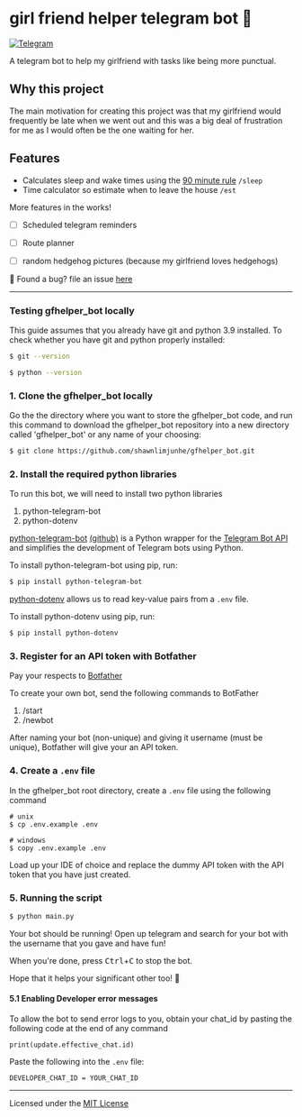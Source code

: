 # girl friend helper telegram bot 🦔

[![Telegram](https://img.shields.io/badge/telegram-ready-brightgreen.svg)](https://t.me/girlfriendhelper_bot)

A telegram bot to help my girlfriend with tasks like being more punctual.

## Why this project
The main motivation for creating this project was that my girlfriend would frequently be late when we went out and this was a big deal of frustration for me as I would often be the one waiting for her. 

## Features
- Calculates sleep and wake times using the [90 minute rule](https://www.youtube.com/watch?v=Ewajc2eXZr0) `/sleep` 
- Time calculator so estimate when to leave the house `/est`


 More features in the works!
- [ ] Scheduled telegram reminders
- [ ] Route planner
- [ ] random hedgehog pictures (because my girlfriend loves hedgehogs) 


🐛 Found a bug?
file an issue [here](https://github.com/shawnlimjunhe/gfhelper_bot/issues)

---

### Testing gfhelper_bot locally
This guide assumes that you already have git and python 3.9 installed. 
To check whether you have git and python properly installed:

```bash
$ git --version
```

```bash
$ python --version
```

### 1. Clone the gfhelper_bot locally
Go the the directory where you want to store the gfhelper_bot code, and run this command to download the gfhelper_bot repository into a new directory called 'gfhelper_bot' or any name of your choosing: 

```bash
$ git clone https://github.com/shawnlimjunhe/gfhelper_bot.git
```

### 2. Install the required python libraries
To run this bot, we will need to install two python libraries
1) python-telegram-bot
2) python-dotenv

[python-telegram-bot](https://pypi.org/project/python-telegram-bot/) [(github)](https://github.com/python-telegram-bot/python-telegram-bot) is a Python wrapper for the [Telegram Bot API](https://core.telegram.org/bots/api) and simplifies the development of Telegram bots using Python. 

To install python-telegram-bot using pip, run:
```bash
$ pip install python-telegram-bot
```

[python-dotenv](https://pypi.org/project/python-dotenv/) allows us to read key-value pairs from a `.env` file.

To install python-dotenv using pip, run:
```bash
$ pip install python-dotenv
```

### 3. Register for an API token with Botfather
Pay your respects to [Botfather](https://t.me/botfather) 

To create your own bot, send the following commands to BotFather

1) /start
2) /newbot

After naming your bot (non-unique) and giving it username (must be unique), Botfather will give your an API token.

### 4. Create a `.env` file
In the gfhelper_bot root directory, create a `.env` file using the following command

```
# unix
$ cp .env.example .env

# windows
$ copy .env.example .env
```


Load up your IDE of choice and replace the dummy API token with the API token that you have just created.

### 5. Running the script
```bash
$ python main.py
```

Your bot should be running! Open up telegram and search for your bot with the username that you gave and have fun! 

When you're done, press <kbd>Ctrl</kbd>+<kbd>C</kbd> to stop the bot.

Hope that it helps your significant other too! 🦔

#### 5.1 Enabling Developer error messages
To allow the bot to send error logs to you, obtain your chat_id by pasting the following code at the end of any command
```
print(update.effective_chat.id)
```

Paste the following into the `.env` file:
```
DEVELOPER_CHAT_ID = YOUR_CHAT_ID
```

---
Licensed under the [MIT License](LICENSE)